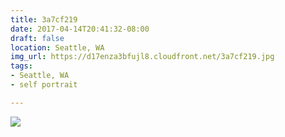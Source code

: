 ```yaml
---
title: 3a7cf219
date: 2017-04-14T20:41:32-08:00
draft: false
location: Seattle, WA
img_url: https://d17enza3bfujl8.cloudfront.net/3a7cf219.jpg
tags:
- Seattle, WA
- self portrait

---
```


![](https://d17enza3bfujl8.cloudfront.net/3a7cf219.jpg)
